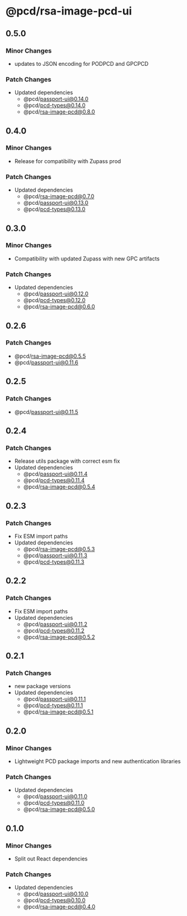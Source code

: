 # @pcd/rsa-image-pcd-ui

## 0.5.0

### Minor Changes

- updates to JSON encoding for PODPCD and GPCPCD

### Patch Changes

- Updated dependencies
  - @pcd/passport-ui@0.14.0
  - @pcd/pcd-types@0.14.0
  - @pcd/rsa-image-pcd@0.8.0

## 0.4.0

### Minor Changes

- Release for compatibility with Zupass prod

### Patch Changes

- Updated dependencies
  - @pcd/rsa-image-pcd@0.7.0
  - @pcd/passport-ui@0.13.0
  - @pcd/pcd-types@0.13.0

## 0.3.0

### Minor Changes

- Compatibility with updated Zupass with new GPC artifacts

### Patch Changes

- Updated dependencies
  - @pcd/passport-ui@0.12.0
  - @pcd/pcd-types@0.12.0
  - @pcd/rsa-image-pcd@0.6.0

## 0.2.6

### Patch Changes

- @pcd/rsa-image-pcd@0.5.5
- @pcd/passport-ui@0.11.6

## 0.2.5

### Patch Changes

- @pcd/passport-ui@0.11.5

## 0.2.4

### Patch Changes

- Release utils package with correct esm fix
- Updated dependencies
  - @pcd/passport-ui@0.11.4
  - @pcd/pcd-types@0.11.4
  - @pcd/rsa-image-pcd@0.5.4

## 0.2.3

### Patch Changes

- Fix ESM import paths
- Updated dependencies
  - @pcd/rsa-image-pcd@0.5.3
  - @pcd/passport-ui@0.11.3
  - @pcd/pcd-types@0.11.3

## 0.2.2

### Patch Changes

- Fix ESM import paths
- Updated dependencies
  - @pcd/passport-ui@0.11.2
  - @pcd/pcd-types@0.11.2
  - @pcd/rsa-image-pcd@0.5.2

## 0.2.1

### Patch Changes

- new package versions
- Updated dependencies
  - @pcd/passport-ui@0.11.1
  - @pcd/pcd-types@0.11.1
  - @pcd/rsa-image-pcd@0.5.1

## 0.2.0

### Minor Changes

- Lightweight PCD package imports and new authentication libraries

### Patch Changes

- Updated dependencies
  - @pcd/passport-ui@0.11.0
  - @pcd/pcd-types@0.11.0
  - @pcd/rsa-image-pcd@0.5.0

## 0.1.0

### Minor Changes

- Split out React dependencies

### Patch Changes

- Updated dependencies
  - @pcd/passport-ui@0.10.0
  - @pcd/pcd-types@0.10.0
  - @pcd/rsa-image-pcd@0.4.0
